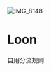 ![IMG_8148](https://github.com/user-attachments/assets/9433fb64-c2cd-4744-8765-2f853f7c11e4)
# Loon
自用分流规则
